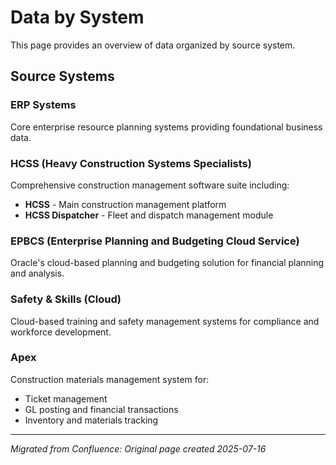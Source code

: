 # Data by System

This page provides an overview of data organized by source system.

## Source Systems

### ERP Systems
Core enterprise resource planning systems providing foundational business data.

### HCSS (Heavy Construction Systems Specialists)
Comprehensive construction management software suite including:
- **HCSS** - Main construction management platform
- **HCSS Dispatcher** - Fleet and dispatch management module

### EPBCS (Enterprise Planning and Budgeting Cloud Service)  
Oracle's cloud-based planning and budgeting solution for financial planning and analysis.

### Safety & Skills (Cloud)
Cloud-based training and safety management systems for compliance and workforce development.

### Apex
Construction materials management system for:
- Ticket management
- GL posting and financial transactions
- Inventory and materials tracking

---
*Migrated from Confluence: Original page created 2025-07-16*
